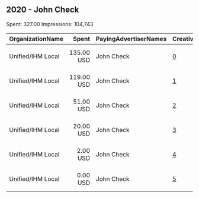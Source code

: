 ## 2020 - John Check 
Spent: 327.00
Impressions: 104,743

|OrganizationName|Spent|PayingAdvertiserNames|CreativeUrls|Impressions|Genders|AgeBrackets|CountryCodes|BillingAddresses|CandidateBallotInformation|
|:---|---:|:---|:---|---:|:---|:---|:---|:---|:---|
|Unified/IHM Local|135.00 USD|John Check|[0](https://www.snap.com/political-ads/asset/c0ba3a8f0ca8819993a6c5891f47e59c4e9a69fc0f1924c03a60bce592fb8b15?mediaType=jpg)|42,410||18+|united states|"180 madison ave,new york ,10016,US"|John Check|
|Unified/IHM Local|119.00 USD|John Check|[1](https://www.snap.com/political-ads/asset/ccf4d248c9ef48d965b25d761cb225a401782b381fd62ae70bea0145499cb97d?mediaType=mp4)|36,993||18+|united states|"180 madison ave,new york ,10016,US"|John Check|
|Unified/IHM Local|51.00 USD|John Check|[2](https://www.snap.com/political-ads/asset/0dcfefe60410ec9f388f91d4209e36e6e72b3dc466a8f4ff84026090a2083033?mediaType=mp4)|19,527||18+|united states|"180 madison ave,new york ,10016,US"|John Check|
|Unified/IHM Local|20.00 USD|John Check|[3](https://www.snap.com/political-ads/asset/af74f004ab47bb15cfa0d06506de53fd124febea8f403244a3f58eb1ccf67c5d?mediaType=mp4)|5,058||18+|united states|"180 madison ave,new york ,10016,US"|John Check|
|Unified/IHM Local|2.00 USD|John Check|[4](https://www.snap.com/political-ads/asset/8aa66f9397c0bc242f6295ab98f6a393a607ea6775d842761e41b9cc9bd087e3?mediaType=mp4)|611||18+|united states|"180 madison ave,new york ,10016,US"|John Check|
|Unified/IHM Local|0.00 USD|John Check|[5](https://www.snap.com/political-ads/asset/b9a46d40a2d672757b320925c1862166776e3bb862e8e05fef1cc4f13095cc8b?mediaType=mp4)|144||18+|united states|"180 madison ave,new york ,10016,US"|John Check|
